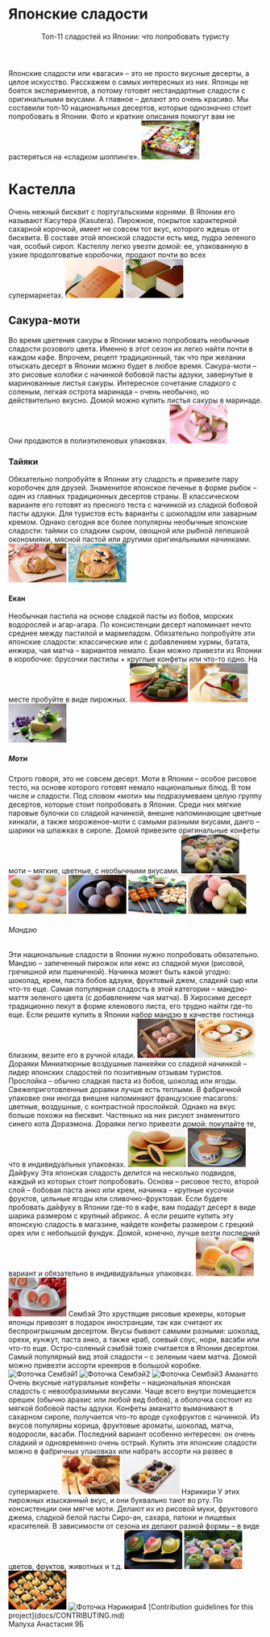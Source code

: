 
# Японские сладости 
<header>
  Топ-11 сладостей из Японии: что попробовать туристу
  </header>
  <body>  
        <p1>Японские сладости или «вагаси» – это не просто вкусные десерты, а целое искусство. Расскажем о самых интересных из них. Японцы не боятся экспериментов, а потому готовят нестандартные сладости с оригинальными вкусами. А главное – делают это очень красиво. Мы составили топ-10 национальных десертов, которые однозначно стоит попробовать в Японии. Фото и краткие описания помогут вам не растеряться на «сладком шоппинге».</p1>
        <p2>
          <img src="https://github.com/MaluhaAnastasiya/Japanese-sweets/blob/main/%D1%8F%D0%BF%D0%BE%D0%BD%D1%81%D0%BA%D0%B8%D0%B5%20%D1%81%D0%BB%D0%B0%D0%B4%D0%BE%D1%81%D1%82%D0%B81.jpeg" alt="Японские сладости" width="115" height="77"> </p2>
      <h1>
       Кастелла
      </h1> 
        <p3>
          Очень нежный бисквит с португальскими корнями. В Японии его называют Касутера (Kasutera). Пирожное, покрытое характерной сахарной корочкой, имеет не совсем тот вкус, которого ждешь от бисквита. В составе этой японской сладости есть мед, пудра зеленого чая, особый сироп. Кастеллу легко увезти домой: ее, упакованную в узкие продолговатые коробочки, продают почти во всех супермаркетах.
          <img src="https://github.com/MaluhaAnastasiya/Japanese-sweets/blob/main/%D0%9A%D0%B0%D1%81%D1%82%D0%B5%D0%BB%D0%BB%D0%B01.jpeg" alt="Фоточка Кастелла1" width="115" height="77">
          <img src="https://github.com/MaluhaAnastasiya/Japanese-sweets/blob/main/%D0%9A%D0%B0%D1%81%D1%82%D0%B5%D0%BB%D0%BB%D0%B02.gif" alt="Фоточка Кастелла2" width="115" height="77"> </p3>
        <h2>
        Сакура-моти 
        </h2>
        <p4>
Во время цветения сакуры в Японии можно попробовать необычные сладости розового цвета. Именно в этот сезон их легко найти почти в каждом кафе. Впрочем, рецепт традиционный, так что при желании отыскать десерт в Японии можно будет в любое время. Сакура-моти – это рисовые колобки с начинкой бобовой пасты адзуки, завернутые в маринованные листья сакуры. Интересное сочетание сладкого с соленым, легкая острота маринада – очень необычно, но действительно вкусно. Домой можно купить листья сакуры в маринаде. Они продаются в полиэтиленовых упаковках. 
           <img src="https://github.com/MaluhaAnastasiya/Japanese-sweets/blob/main/%D1%81%D0%B0%D0%BA%D1%83%D1%80%D0%B0%20%D0%BC%D0%BE%D1%82%D0%B8.jpeg" alt="Фоточка Сакура-моти" width="115" height="77"> </p4>
        <h3>
          Тайяки 
        </h3>
        <p5>
          Обязательно попробуйте в Японии эту сладость и привезите пару коробочек для друзей. Знаменитое японское печенье в форме рыбок – один из главных традиционных десертов страны. В классическом варианте его готовят из пресного теста с начинкой из сладкой бобовой пасты адзуки. Для туристов есть варианты с шоколадом или заварным кремом. Однако сегодня все более популярны необычные японские сладости: тайяки со сладким сыром, овощной или рыбной лепешкой окономияки, мясной пастой или другими оригинальными начинками.
         <img src="https://github.com/MaluhaAnastasiya/Japanese-sweets/blob/main/%D0%A2%D0%B0%D0%B9%D1%8F%D0%BA%D0%B81.jpeg" alt="Фоточка Тайяки1" width="115" height="77">
           <img src="https://github.com/MaluhaAnastasiya/Japanese-sweets/blob/main/%D0%A2%D0%B0%D0%B9%D1%8F%D0%BA%D0%B82.jpeg" alt="Фоточка Тайяки2 " width="115" height="77">
           </p5>
        <h4>
           Екан 
        </h4>
        <p6>
          Необычная пастила на основе сладкой пасты из бобов, морских водорослей и агар-агара. По консистенции десерт напоминает нечто среднее между пастилой и мармеладом. Обязательно попробуйте эти японские сладости: классические или с добавлением хурмы, батата, инжира, чая матча – вариантов немало. Екан можно привезти из Японии в коробочке: брусочки пастилы + круглые конфеты или что-то одно. На месте пробуйте в виде пирожных.
           <img src="https://github.com/MaluhaAnastasiya/Japanese-sweets/blob/main/%D0%B5%D0%BA%D0%B0%D0%BD1.jpeg" alt="Фоточка Екан1 " width="115" height="77">
           <img src="https://github.com/MaluhaAnastasiya/Japanese-sweets/blob/main/%D0%B5%D0%BA%D0%B0%D0%BD2.jpeg" alt="Фоточка Екан2 " width="115" height="77">
               <img src="https://github.com/MaluhaAnastasiya/Japanese-sweets/blob/main/%D0%B5%D0%BA%D0%B0%D0%BD3.jpeg" alt="Фоточка Екан3" width="115" height="77"> </p6>
        <h5>
        Моти
        </h5>
        <p7>
          Строго говоря, это не совсем десерт. Моти в Японии – особое рисовое тесто, на основе которого готовят немало национальных блюд. В том числе и сладости. Под словом «моти» мы подразумеваем целую группу десертов, которые стоит попробовать в Японии. Среди них мягкие паровые булочки со сладкой начинкой, внешне напоминающие цветные хинкали, а также мороженое-моти с самыми разными вкусами, данго – шарики на шпажках в сиропе. Домой привезите оригинальные конфеты моти – мягкие, цветные, с необычными вкусами.
               <img src="https://github.com/MaluhaAnastasiya/Japanese-sweets/blob/main/%D0%BC%D0%BE%D1%82%D0%B81.jpeg" alt="Фоточка Моти1 " width="115" height="77">
               <img src="https://github.com/MaluhaAnastasiya/Japanese-sweets/blob/main/%D0%BC%D0%BE%D1%82%D0%B82.jpeg" alt="Фоточка Моти2 " width="115" height="77">
               <img src="https://github.com/MaluhaAnastasiya/Japanese-sweets/blob/main/%D0%BC%D0%BE%D1%82%D0%B83.jpeg" alt="Фоточка Моти3 " width="115" height="77"> 
               <img src="https://github.com/MaluhaAnastasiya/Japanese-sweets/blob/main/%D0%A2%D0%B0%D0%BA%D0%B0%D1%8F%D0%BA%D0%B81.jpeg" alt="Фоточка Данго1 " width="115" height="77">
           <img src="https://github.com/MaluhaAnastasiya/Japanese-sweets/blob/main/%D1%82%D0%B0%D0%BA%D0%B0%D1%8F%D0%BA%D0%B82.jpeg" alt="Фоточка Данго2 " width="115" height="77"> </p7>
        <h6>
          Мандзю
        </h6>
        <p8>
       Эти национальные сладости в Японии нужно попробовать обязательно. Мандзю – запеченный пирожок или кекс из сладкой муки (рисовой, гречишной или пшеничной). Начинка может быть какой угодно: шоколад, крем, паста бобов адзуки, фруктовый джем, сладкий сыр или что-то еще. Самая популярная сладость в этой категории – мандзю-маття зеленого цвета (с добавлением чая матча). В Хиросиме десерт традиционно пекут в форме кленового листа, его трудно найти где-то еще. Если решите купить в Японии набор мандзю в качестве гостинца близким, везите его в ручной клади.
           <img src="https://github.com/MaluhaAnastasiya/Japanese-sweets/blob/main/%D0%9C%D0%B0%D0%BD%D0%B4%D0%B7%D1%8E1.jpg" alt="Фоточка  Мандзю1" width="115" height="77">
           <img src="https://github.com/MaluhaAnastasiya/Japanese-sweets/blob/main/2.jpeg" alt="Фоточка Мандзю2 " width="115" height="77"> 
  </p8>
  <h7>
     Дораяки
  </h7>
  <p9>
    Миниатюрные воздушные панкейки со сладкой начинкой – лидер японских сладостей по позитивным отзывам туристов. Прослойка – обычно сладкая паста из бобов, шоколад или ягоды. Свежеприготовленные дораяки лучше есть теплыми. В фабричной упаковке они иногда внешне напоминают французские macarons: цветные, воздушные, с контрастной прослойкой. Однако на вкус больше похожи на бисквит. Частенько на них рисуют знаменитого синего кота Дораэмона. Дораяки легко привезти домой: покупайте те, что в индивидуальных упаковках.    
           <img src="https://github.com/MaluhaAnastasiya/Japanese-sweets/blob/main/%D0%B4%D0%BE%D1%80%D0%BE%D1%8F%D0%BA%D0%B81.jpg" alt="Фоточка Дораяки1  " width="115" height="77">
       <img src="https://github.com/MaluhaAnastasiya/Japanese-sweets/blob/main/%D0%B4%D0%BE%D1%80%D0%BE%D1%8F%D0%BA%D0%B82.jpg" alt="Фоточка Дораяки2 " width="115" height="77"> </p9>
  <h8>
      Дайфуку
  </h8>
  <p10>
    Эта японская сладость делится на несколько подвидов, каждый из которых стоит попробовать. Основа – рисовое тесто, второй слой – бобовая паста анко или крем, начинка – крупные кусочки фруктов, цельные ягоды или сливочно-фруктовая. Если будете пробовать дайфуку в Японии где-то в кафе, вам подадут десерт в виде шарика размером с крупный абрикос. А если решите купить эту японскую сладость в магазине, найдете конфеты размером с грецкий орех или с небольшой фундук. Домой, конечно, лучше везти последний вариант и обязательно в индивидуальных упаковках.
    <img src="https://github.com/MaluhaAnastasiya/Japanese-sweets/blob/main/%D0%B4%D0%B0%D0%B9%D1%84%D1%83%D0%BA%D1%831.jpg" alt="Фоточка Дайфуку1 " width="115" height="77">
    <img src="https://github.com/MaluhaAnastasiya/Japanese-sweets/blob/main/%D0%B4%D0%B0%D0%B9%D1%84%D1%83%D0%BA%D1%832.jpg" alt="Фоточка Дайфуку2 " width="115" height="77"> </p10>
   <h9>
      Сембэй
   </h9>
  <p11>
    Это хрустящие рисовые крекеры, которые японцы привозят в подарок иностранцам, так как считают их беспроигрышным десертом. Вкусы бывают самыми разными: шоколад, орехи, кунжут, паста анко, а также краб, соевый соус, нори, васаби или что-то еще. Остро-соленый сэмбэй тоже считается в Японии десертом. Самый популярный вид этой сладости – с зеленым чаем матча. Домой можно привезти ассорти крекеров в большой коробке.
    <img src="" alt="Фоточка Сембэй1" width="115" height="77"> 
    <img src="" alt="Фоточка Сембэй2" width="115" height="77">
    <img src="e" alt="Фоточка Сембэй3" width="115" height="77"> </p11>
    <h10>
       Аманатто
    </h10>
    <p12> 
      Очень вкусные натуральные конфеты – национальная японская сладость с невообразимыми вкусами. Чаще всего внутри помещается орешек (обычно арахис или любой вид бобов), а оболочка состоит из мягкой бобовой пасты адзуки. Конфеты аманатто вымачивают в сахарном сиропе, получается что-то вроде сухофруктов с начинкой. Из вкусов популярны корица, фруктовые ароматы, шоколад, матча, водоросли, васаби. Последний вариант особенно интересен: он очень сладкий и одновременно очень острый. Купить эти японские сладости можно в фабричных упаковках или набрать ассорти на развес в супермаркете.
     <img src="https://github.com/MaluhaAnastasiya/Japanese-sweets/blob/main/%D0%90%D0%BC%D0%B0%D0%BD%D0%B0%D1%82%D1%82%D0%BE1.jpg" alt="Фоточка Аманатто1" width="115" height="77">
      <img src="https://github.com/MaluhaAnastasiya/Japanese-sweets/blob/main/%D0%B0%D0%BC%D0%B0%D0%BD%D0%B0%D1%82%D1%82%D0%BE2.jpg" alt="Фоточка Аманатто2" width="115" height="77"> </p12>
      <h11>
         Нэрикири
      </h11>
  <p13>
    У этих пирожных изысканный вкус, и они буквально тают во рту. По консистенции они мягче моти. Делают их из рисовой муки, фруктового джема, сладкой белой пасты Сиро-ан, сахара, патоки и пищевых красителей. В зависимости от сезона их делают разной формы – в виде цветов, фруктов, животных и т.д.
    <img src="https://github.com/MaluhaAnastasiya/Japanese-sweets/blob/main/%D0%BD%D0%B5%D1%80%D0%B8%D0%BA%D0%B8%D1%80%D0%B81.jpg" alt="Фоточка Нэрикири1 " width="115" height="77">
    <img src="https://github.com/MaluhaAnastasiya/Japanese-sweets/blob/main/%D0%BD%D0%B5%D1%80%D0%B8%D0%BA%D0%B8%D1%80%D0%B82.jpg" alt="Фоточка Нэрикири2 " width="115" height="77">
    <img src="https://github.com/MaluhaAnastasiya/Japanese-sweets/blob/main/%D0%BD%D0%B5%D1%80%D0%B8%D0%BA%D0%B8%D1%80%D0%B83.jpeg" alt="Фоточка Нэрикири3 " width="115" height="77">
    <img src="" alt="Фоточка Нэрикири4" width="115" height="77"> </p13>
   <a href="#Japanese sweets2"></a>
  [Contribution guidelines for this project](docs/CONTRIBUTING.md)
  </body>
  <footer>
  Малуха Анастасия 9Б
  </footer>

  
</html>


